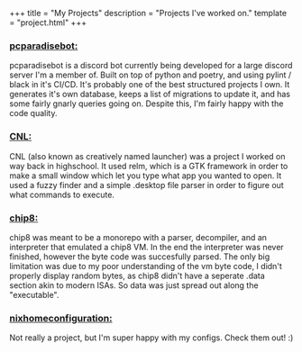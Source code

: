+++
title = "My Projects"
description = "Projects I've worked on."
template = "project.html"
+++
### [pcparadisebot:](https://github.com/pcparadise)
pcparadisebot is a discord bot currently being developed for a large
discord server I'm a member of. Built on top of python and poetry,
and using pylint / black in it's CI/CD. It's probably one of the best
structured projects I own. It generates it's own database,
keeps a list of migrations to update it, and has some fairly gnarly
queries going on. Despite this, I'm fairly happy with the code quality.
### [CNL:](https://github.com/awsomearvinder/CNL-creatively-named-launcher)
CNL (also known as creatively named launcher) was a project 
I worked on way back in highschool. It used relm, which is a GTK
framework in order to make a small window which let you type
what app you wanted to open. It used a fuzzy finder and a simple
.desktop file parser in order to figure out what commands to execute.
### [chip8:](https://github.com/awsomearvinder/chip8)
chip8 was meant to be a monorepo with a parser, decompiler, and an interpreter
that emulated a chip8 VM. In the end the interpreter was never finished, however
the byte code was succesfully parsed. The only big limitation was due
to my poor understanding of the vm byte code, I didn't properly display random
bytes, as chip8 didn't have a seperate .data section akin to modern ISAs.
So data was just spread out along the "executable".
### [nixhomeconfiguration:](https://github.com/awsomearvinder/nixhomeconfiguration)
Not really a project, but I'm super happy with my configs. Check them out! :)
